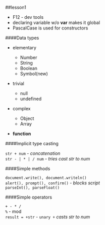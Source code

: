 ##lesson1
* F12 - dev tools
* declaring variable w/o **var** makes it global
* PascalCase is used for constructors

####Data types
* elementary
  * Number
  * String
  * Boolean
  * Symbol(new)
  
* trivial
  * null
  * undefined
  
* complex
  * Object
  * Array
  
* **function**

####Implicit type casting

`str + num` - *concatenation*  
`str - | * | / num` - *tries cast str to num*


####Simple methods

`document.write(), document.writeln()`  
`alert(), prompt(), confirm()` - *blocks script*  
`parseInt(), parseFloat()`

####Simple operators

`+ - * /`  
`%` - mod  
`result = +str` - `unary +` *casts str to num*

